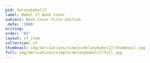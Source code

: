 ```yaml
---
pid: delanybabel17
label: Babel 17 Book Cover
subject: Book Cover First Edition
_date: '1966'
writing: 
order: '03'
layout: sf_item
collection: sf
thumbnail: img/derivatives/simple/delanybabel17/thumbnail.jpg
full: img/derivatives/simple/delanybabel17/full.jpg
---
```

